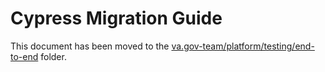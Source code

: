 # Cypress Migration Guide

This document has been moved to the [va.gov-team/platform/testing/end-to-end](https://github.com/department-of-veterans-affairs/va.gov-team/blob/master/platform/testing/end-to-end/cypress-migration-guide.md) folder.
